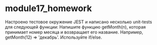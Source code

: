 # module17_homework
Настроено тестовое окружение JEST и написано несколько unit-tests для следующей функции:
Напишите функцию getMonth(n), которая принимает номер месяца и возвращает его название.
Например, getMonth(12) ⇒ 'декабрь'. Используйте if/else.
